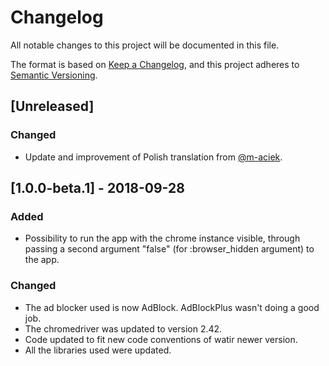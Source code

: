 # Changelog
All notable changes to this project will be documented in this file.

The format is based on [Keep a Changelog](https://keepachangelog.com/en/1.0.0/),
and this project adheres to [Semantic Versioning](https://semver.org/spec/v2.0.0.html).

## [Unreleased]
### Changed
- Update and improvement of Polish translation from [@m-aciek](https://github.com/m-aciek).

## [1.0.0-beta.1] - 2018-09-28
### Added
- Possibility to run the app with the chrome instance visible, through passing a second argument "false" (for :browser_hidden argument) to the app.

### Changed
- The ad blocker used is now AdBlock. AdBlockPlus wasn't doing a good job.
- The chromedriver was updated to version 2.42.
- Code updated to fit new code conventions of watir newer version.
- All the libraries used were updated.